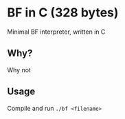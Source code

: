 # BF in C (328 bytes)

Minimal BF interpreter, written in C

## Why?

Why not

## Usage

Compile and run `./bf <filename>`
